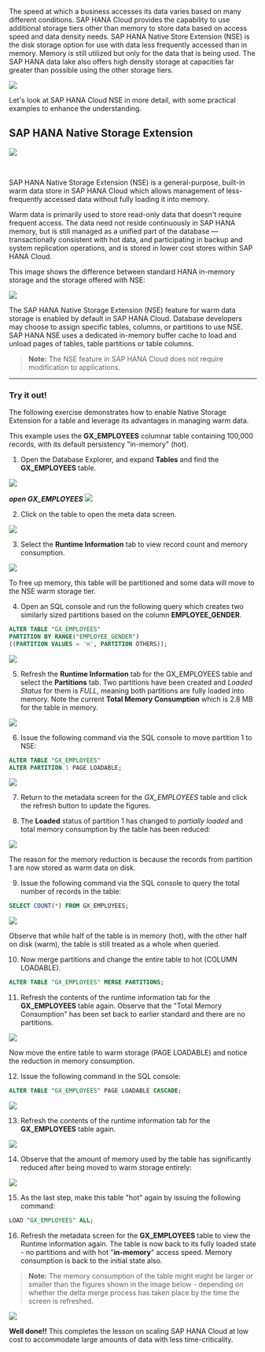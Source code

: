 The speed at which a business accesses its data varies based on many different conditions. SAP HANA Cloud provides the capability to use additional storage tiers other than memory to store data based on access speed and data density needs. SAP HANA Native Store Extension (NSE) is the disk storage option for use with data less frequently accessed than in memory. Memory is still utilized but only for the data that is being used. The SAP HANA data lake also offers high density storage at capacities far greater than possible using the other storage tiers.


![](./Images/image01new2.png)

<!---Some of the tiered storage options available to manage large amounts of data beyond the scale of SAP HANA Cloud are **SAP HANA Native Storage Extension (NSE)** and **SAP HANA Data Lake**.
</br>

>**Note:** The rest of this lesson will focus on SAP HANA Native Storage Extension (NSE). For more information on SAP HANA Data Lake, please see the appendix at the end of this Academy.--->

Let's look at SAP HANA Cloud NSE in more detail, with some practical examples to enhance the understanding.

## SAP HANA Native Storage Extension

![](./Images/image_nse.png)

<!---**Capabilities:**</br>
* Intelligent buffer cache to transfer pages of data between memory and disk
* Data is partly in memory, and partly on disk by splitting tables, columns, or partitions between memory and disk storage
* Collect statistics of data access to support data placement recommendations

**Benefits:**</br>
* Memory footprint reduction (8x - 10x)
* Acceptable lower performance (2x – 3x slower)
* Increased data capacity
* Cost-efficient use of system resources according to business priorities
</br>

<!---![](./Images/DBX_DT/image_hdl.png)

**Capabilities:**</br>
* Integrated into HANA Cloud Instance
* Automatically provisioned and administered with HANA Cloud
* Based on existing SAP technology
* Highly optimized SDA connection including *"query delegation"*
* Elastic scale, independent of SAP HANA DB
* High-speed ingestion enablement 
* Access to cloud storage (e.g. AWS S3, GCP Cloud Storage)
* Shared storage using the NetAppCloud Volumes Service


**Benefits:**</br>
* Ingest any data from cloud or on-premise data sources
* Easy to set up and use (single access layer in HANA Cloud)
* Low TCO 
* Fast analytic processing through columnar architecture
--->
</br>


SAP HANA Native Storage Extension (NSE) is a general-purpose, built-in warm data store in SAP HANA Cloud which allows management of less-frequently accessed data without fully loading it into memory. 

<!---It integrates disk-based or flash-drive based database technology with the SAP HANA in-memory database for an improved price-performance ratio.--->

Warm data is primarily used to store read-only data that doesn't require frequent access. The data need not reside continuously in SAP HANA memory, but is still managed as a unified part of the database ― transactionally consistent with hot data, and participating in backup and system replication operations, and is stored in lower cost stores within SAP HANA Cloud.

<!---Cold data is used to store read-only data, with very infrequent access requirements. Managing cold data separately from the SAP HANA Cloud database, but can still be accessed it from SAP HANA Cloud using SAP HANA’s data federation capabilities.--->

This image shows the difference between standard HANA in-memory storage and the storage offered with NSE:

![](./Images/image02.png)

The SAP HANA Native Storage Extension (NSE) feature for warm data storage is enabled by default in SAP HANA Cloud. Database developers may choose to assign specific tables, columns, or partitions to use NSE. SAP HANA NSE uses a dedicated in-memory buffer cache to load and unload pages of tables, table partitions or table columns. 
<!---The initial buffer cache size of an SAP HANA Cloud instance is 10% of the instance's memory size. Changing the initial buffer cache size once the SAP HANA instance has been created--->

>**Note:** The NSE feature in SAP HANA Cloud does not require modification to applications.

------
### Try it out!

<!---In this exercise we will walk through the steps of enabling NSE for a table and observe how NSE helps in managing the data in a hot-warm configuration.--->
The following exercise demonstrates how to enable Native Storage Extension for a table and leverage its advantages in managing warm data. 

This example uses the **GX_EMPLOYEES** columnar table containing 100,000 records, with its default persistency "in-memory" (hot).

1. Open the Database Explorer, and expand **Tables** and find the **GX_EMPLOYEES** table.

![](./Images/openDBX.png)

***open GX_EMPLOYEES***
![](./Images/100_view_employee.png)


2. Click on the table to open the meta data screen.

![](./Images/DBX_DT/image04.png)

3. Select the **Runtime Information** tab to view record count and memory consumption.

![](./Images/DBX_DT/image05.png)

To free up memory, this table will be partitioned and some data will move to the NSE warm storage tier.

<!--- Consider a situation where we might need to free up space in memory. We can partition this table as we saw in the last lesson, and then move a partition to Warm Storage (NSE) to see the effect on memory usage.--->

4. Open an SQL console and run the following query which creates two similarly sized partitions based on the column **EMPLOYEE_GENDER**.

```sql
ALTER TABLE "GX_EMPLOYEES" 
PARTITION BY RANGE("EMPLOYEE_GENDER")
((PARTITION VALUES = 'm', PARTITION OTHERS));
```

![](./Images/DBX_DT/image06.png)

5. Refresh the **Runtime Information** tab for the GX_EMPLOYEES table and select the **Partitions** tab. Two partitions have been created and *Loaded Status* for them is *FULL*, meaning both partitions are fully loaded into memory. 
Note the current **Total Memory Consumption** which is 2.8 MB for the table in memory.

![](./Images/DBX_DT/image07.png)

6. Issue the following command via the SQL console to move partition 1 to NSE:

```SQL
ALTER TABLE "GX_EMPLOYEES"
ALTER PARTITION 1 PAGE LOADABLE;
```

![](./Images/DBX_DT/image08.png)

7. Return to the metadata screen for the *GX_EMPLOYEES* table and click the refresh button to update the figures.

8. The **Loaded** status of partition 1 has changed to *partially loaded* and total memory consumption by the table has been reduced:

![](./Images/DBX_DT/image09.png)

The reason for the memory reduction is because the records from partition 1 are now stored as warm data on disk.

9. Issue the following command via the SQL console to query the total number of records in the table:

```sql
SELECT COUNT(*) FROM GX_EMPLOYEES;
```

![](./Images/DBX_DT/image10.png)

Observe that while half of the table is in memory (hot), with the other half on disk (warm), the table is still treated as a whole when queried.

10.  Now merge partitions and change the entire table to hot (COLUMN LOADABLE).

```SQL
ALTER TABLE "GX_EMPLOYEES" MERGE PARTITIONS;
```

11.  Refresh the contents of the runtime information tab for the **GX_EMPLOYEES** table again. Observe that the "Total Memory Consumption" has been set back to earlier standard and there are no partitions.

![](./Images/DBX_DT/image11.png)


Now move the entire table to warm storage (PAGE LOADABLE) and notice the reduction in memory consumption.

12. Issue the following command in the SQL console:

```SQL
ALTER TABLE "GX_EMPLOYEES" PAGE LOADABLE CASCADE;
```

![](./Images/DBX_DT/image12.png)

13. Refresh the contents of the runtime information tab for the **GX_EMPLOYEES** table again.

![](./Images/DBX_DT/image13.png)

14. Observe that the amount of memory used by the table has significantly reduced after being moved to warm storage entirely:

![](./Images/DBX_DT/image14a.png)

15. As the last step, make this table "hot" again by issuing the following command:

```SQL
LOAD "GX_EMPLOYEES" ALL;
```

16. Refresh the metadata screen for the **GX_EMPLOYEES** table to view the Runtime information again. The table is now back to its fully loaded state - no partitions and with hot "**in-memory**" access speed. Memory consumption is back to the initial state also.

>**Note:** The memory consumption of the table might might be larger or smaller than the figures shown in the image below - depending on whether the delta merge process has taken place by the time the screen is refreshed.

![](./Images/DBX_DT/image11a.png)


**Well done!!** This completes the lesson on scaling SAP HANA Cloud at low cost to accommodate large amounts of data with less time-criticality.

<!---You should now have an understanding of the concept of data temperatures in SAP HANA Cloud, and how you can move data between hot and warm storage using Native Storage Extension (NSE).--->

















